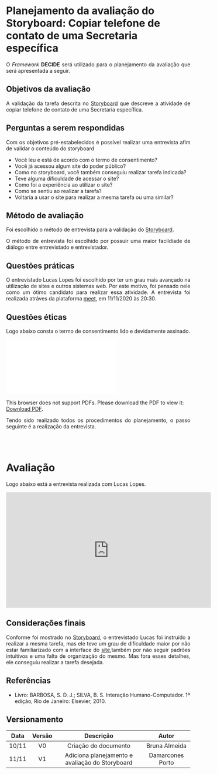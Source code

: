 # Planejamento da avaliação do Storyboard: Copiar telefone de contato de uma Secretaria específica

<p align="justify">O <i>Framework</i> <b>DECIDE</b> será utilizado para o planejamento da avaliação que será apresentada a seguir.</p>

##  Objetivos da avaliação

<p align="justify">A validação da tarefa descrita no <a href = "../storyboard_3"> Storyboard</a> que descreve a atividade de copiar telefone de contato de uma Secretaria específica.</p>

##  Perguntas a serem respondidas
<p align="justify"> Com os objetivos pré-estabelecidos é possível realizar uma entrevista afim de validar o conteúdo do storyboard</p>

- Você leu e está de acordo com o termo de consentimento?
- Você já acessou algum site do poder público?
- Como no storyboard, você também conseguiu realizar  tarefa indicada?
- Teve alguma dificuldade de acessar o site?
- Como foi a experiência ao utilizar o site?
- Como se sentiu ao realizar a tarefa?
- Voltaria a usar o site para realizar a mesma tarefa ou uma similar?


##  Método de avaliação

<p align="justify">Foi escolhido o método de entrevista para a validação do <a href = "../storyboard_3"> Storyboard</a>.</p>

<p align="justify">O método de entrevista foi escolhido por possuir uma maior facildiade de diálogo entre entrevistado e entrevistador.</p>

##  Questões práticas

<p align="justify">O entrevistado Lucas Lopes foi escolhido por ter um grau mais avançado na utilização de sites e outros sistemas web. Por este motivo, foi pensado nele como um ótimo candidato para realizar essa atividade. A entrevista foi realizada atráves da plataforma <a href = "https://meet.google.com/">meet</a>, em 11/11/2020 às 20:30.</p>

##  Questões éticas

<p align="justify">Logo abaixo consta o termo de consentimento lido e devidamente assinado.</p>

<object data="../TERMO_LucasLopes.pdf" type="application/pdf" width="700px" height="500px">
<embed src="../TERMO_LucasLopes.pdf">
        <p>This browser does not support PDFs. Please download the PDF to view it: <a href="../TERMO_LucasLopes.pdf">Download PDF</a>.</p>
    </embed>
</object>
<p align="justify">Tendo sido realizado todos os procedimentos do planejamento, o passo seguinte é a realização da entrevista.</p>
<br></br>

# Avaliação

<p align="justify">Logo abaixo está a entrevista realizada com Lucas Lopes.</p>
<iframe width="560" height="315" src="http://www.youtube.com/embed/LBqVYm5UqPk" frameborder="0"></iframe>
<p align="justify"></p>

## Considerações finais

<p align="justify">Conforme foi mostrado no <a href = "../storyboard_3"> Storyboard</a>, o entrevistado Lucas foi instruído a realizar a mesma tarefa, mas ele teve um grau de dificuldade maior por não estar familiarizado com a interface do <a href = "https://aguaslindasdegoias.go.gov.br/">site</a>,também  por não seguir padrões intuitivos e uma falta de organização do mesmo. Mas fora esses detalhes, ele conseguiu realizar a tarefa desejada.</p>
<p align="justify"></p>

## Referências

- Livro: BARBOSA, S. D. J.; SILVA, B. S. Interação Humano-Computador. 1ª edição, Rio de Janeiro: Elsevier, 2010.


## Versionamento

| Data | Versão |           Descrição             |    Autor    |
|:----:|:------:|:-------------------------------:|:-----------:|
|10/11 |V0      |     Criação do documento        |Bruna Almeida|
|11/11 |V1      | Adiciona planejamento e avaliação do Storyboard| Damarcones Porto|